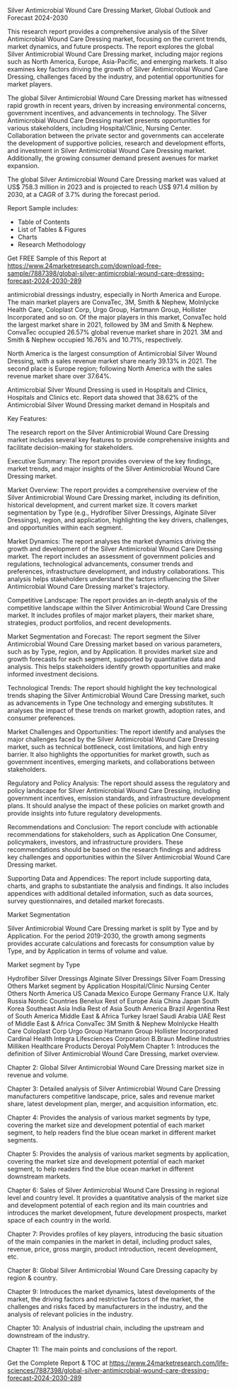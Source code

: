 Silver Antimicrobial Wound Care Dressing Market, Global Outlook and Forecast 2024-2030

This research report provides a comprehensive analysis of the Silver Antimicrobial Wound Care Dressing market, focusing on the current trends, market dynamics, and future prospects. The report explores the global Silver Antimicrobial Wound Care Dressing market, including major regions such as North America, Europe, Asia-Pacific, and emerging markets. It also examines key factors driving the growth of Silver Antimicrobial Wound Care Dressing, challenges faced by the industry, and potential opportunities for market players.

The global Silver Antimicrobial Wound Care Dressing market has witnessed rapid growth in recent years, driven by increasing environmental concerns, government incentives, and advancements in technology. The Silver Antimicrobial Wound Care Dressing market presents opportunities for various stakeholders, including Hospital/Clinic, Nursing Center. Collaboration between the private sector and governments can accelerate the development of supportive policies, research and development efforts, and investment in Silver Antimicrobial Wound Care Dressing market. Additionally, the growing consumer demand present avenues for market expansion.

The global Silver Antimicrobial Wound Care Dressing market was valued at US$ 758.3 million in 2023 and is projected to reach US$ 971.4 million by 2030, at a CAGR of 3.7% during the forecast period.

Report Sample includes:
- Table of Contents
- List of Tables & Figures
- Charts
- Research Methodology

Get FREE Sample of this Report at https://www.24marketresearch.com/download-free-sample/7887398/global-silver-antimicrobial-wound-care-dressing-forecast-2024-2030-289

antimicrobial dressings industry, especially in North America and Europe. The main market players are ConvaTec, 3M, Smith & Nephew, Molnlycke Health Care, Coloplast Corp, Urgo Group, Hartmann Group, Hollister Incorporated and so on. Of the major players in this market, ConvaTec hold the largest market share in 2021, followed by 3M and Smith & Nephew. ConvaTec occupied 26.57% global revenue market share in 2021. 3M and Smith & Nephew occupied 16.76% and 10.71%, respectively.

North America is the largest consumption of Antimicrobial Silver Wound Dressing, with a sales revenue market share nearly 39.13% in 2021. The second place is Europe region; following North America with the sales revenue market share over 37.64%.

Antimicrobial Silver Wound Dressing is used in Hospitals and Clinics, Hospitals and Clinics etc. Report data showed that 38.62% of the Antimicrobial Silver Wound Dressing market demand in Hospitals and

Key Features:

The research report on the Silver Antimicrobial Wound Care Dressing market includes several key features to provide comprehensive insights and facilitate decision-making for stakeholders.

Executive Summary: The report provides overview of the key findings, market trends, and major insights of the Silver Antimicrobial Wound Care Dressing market.

Market Overview: The report provides a comprehensive overview of the Silver Antimicrobial Wound Care Dressing market, including its definition, historical development, and current market size. It covers market segmentation by Type (e.g., Hydrofiber Silver Dressings, Alginate Silver Dressings), region, and application, highlighting the key drivers, challenges, and opportunities within each segment.

Market Dynamics: The report analyses the market dynamics driving the growth and development of the Silver Antimicrobial Wound Care Dressing market. The report includes an assessment of government policies and regulations, technological advancements, consumer trends and preferences, infrastructure development, and industry collaborations. This analysis helps stakeholders understand the factors influencing the Silver Antimicrobial Wound Care Dressing market's trajectory.

Competitive Landscape: The report provides an in-depth analysis of the competitive landscape within the Silver Antimicrobial Wound Care Dressing market. It includes profiles of major market players, their market share, strategies, product portfolios, and recent developments.

Market Segmentation and Forecast: The report segment the Silver Antimicrobial Wound Care Dressing market based on various parameters, such as by Type, region, and by Application. It provides market size and growth forecasts for each segment, supported by quantitative data and analysis. This helps stakeholders identify growth opportunities and make informed investment decisions.

Technological Trends: The report should highlight the key technological trends shaping the Silver Antimicrobial Wound Care Dressing market, such as advancements in Type One technology and emerging substitutes. It analyses the impact of these trends on market growth, adoption rates, and consumer preferences.

Market Challenges and Opportunities: The report identify and analyses the major challenges faced by the Silver Antimicrobial Wound Care Dressing market, such as technical bottleneck, cost limitations, and high entry barrier. It also highlights the opportunities for market growth, such as government incentives, emerging markets, and collaborations between stakeholders.

Regulatory and Policy Analysis: The report should assess the regulatory and policy landscape for Silver Antimicrobial Wound Care Dressing, including government incentives, emission standards, and infrastructure development plans. It should analyse the impact of these policies on market growth and provide insights into future regulatory developments.

Recommendations and Conclusion: The report conclude with actionable recommendations for stakeholders, such as Application One Consumer, policymakers, investors, and infrastructure providers. These recommendations should be based on the research findings and address key challenges and opportunities within the Silver Antimicrobial Wound Care Dressing market.

Supporting Data and Appendices: The report include supporting data, charts, and graphs to substantiate the analysis and findings. It also includes appendices with additional detailed information, such as data sources, survey questionnaires, and detailed market forecasts.

Market Segmentation

Silver Antimicrobial Wound Care Dressing market is split by Type and by Application. For the period 2019-2030, the growth among segments provides accurate calculations and forecasts for consumption value by Type, and by Application in terms of volume and value.

Market segment by Type

Hydrofiber Silver Dressings
Alginate Silver Dressings
Silver Foam Dressing
Others
Market segment by Application
Hospital/Clinic
Nursing Center
Others
North America
US
Canada
Mexico
Europe
Germany
France
U.K.
Italy
Russia
Nordic Countries
Benelux
Rest of Europe
Asia
China
Japan
South Korea
Southeast Asia
India
Rest of Asia
South America
Brazil
Argentina
Rest of South America
Middle East & Africa
Turkey
Israel
Saudi Arabia
UAE
Rest of Middle East & Africa
ConvaTec
3M
Smith & Nephew
Molnlycke Health Care
Coloplast Corp
Urgo Group
Hartmann Group
Hollister Incorporated
Cardinal Health
Integra Lifesciences Corporation
B.Braun
Medline Industries
Milliken Healthcare Products
Deroyal
PolyMem
Chapter 1: Introduces the definition of Silver Antimicrobial Wound Care Dressing, market overview.

Chapter 2: Global Silver Antimicrobial Wound Care Dressing market size in revenue and volume.

Chapter 3: Detailed analysis of Silver Antimicrobial Wound Care Dressing manufacturers competitive landscape, price, sales and revenue market share, latest development plan, merger, and acquisition information, etc.

Chapter 4: Provides the analysis of various market segments by type, covering the market size and development potential of each market segment, to help readers find the blue ocean market in different market segments.

Chapter 5: Provides the analysis of various market segments by application, covering the market size and development potential of each market segment, to help readers find the blue ocean market in different downstream markets.

Chapter 6: Sales of Silver Antimicrobial Wound Care Dressing in regional level and country level. It provides a quantitative analysis of the market size and development potential of each region and its main countries and introduces the market development, future development prospects, market space of each country in the world.

Chapter 7: Provides profiles of key players, introducing the basic situation of the main companies in the market in detail, including product sales, revenue, price, gross margin, product introduction, recent development, etc.

Chapter 8: Global Silver Antimicrobial Wound Care Dressing capacity by region & country.

Chapter 9: Introduces the market dynamics, latest developments of the market, the driving factors and restrictive factors of the market, the challenges and risks faced by manufacturers in the industry, and the analysis of relevant policies in the industry.

Chapter 10: Analysis of industrial chain, including the upstream and downstream of the industry.

Chapter 11: The main points and conclusions of the report.

Get the Complete Report & TOC at https://www.24marketresearch.com/life-sciences/7887398/global-silver-antimicrobial-wound-care-dressing-forecast-2024-2030-289
